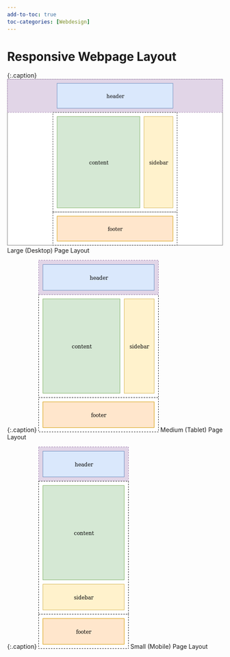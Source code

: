 ```yaml
---
add-to-toc: true
toc-categories: [Webdesign]
---
```

# Responsive Webpage Layout

{:.caption}
![large page layout](/assets/images/large_layout.png)
Large (Desktop) Page Layout

{:.caption}
![medium page layout](/assets/images/medium_layout.png)
Medium (Tablet) Page Layout

{:.caption}
![small page layout](/assets/images/small_layout.png)
Small (Mobile) Page Layout

